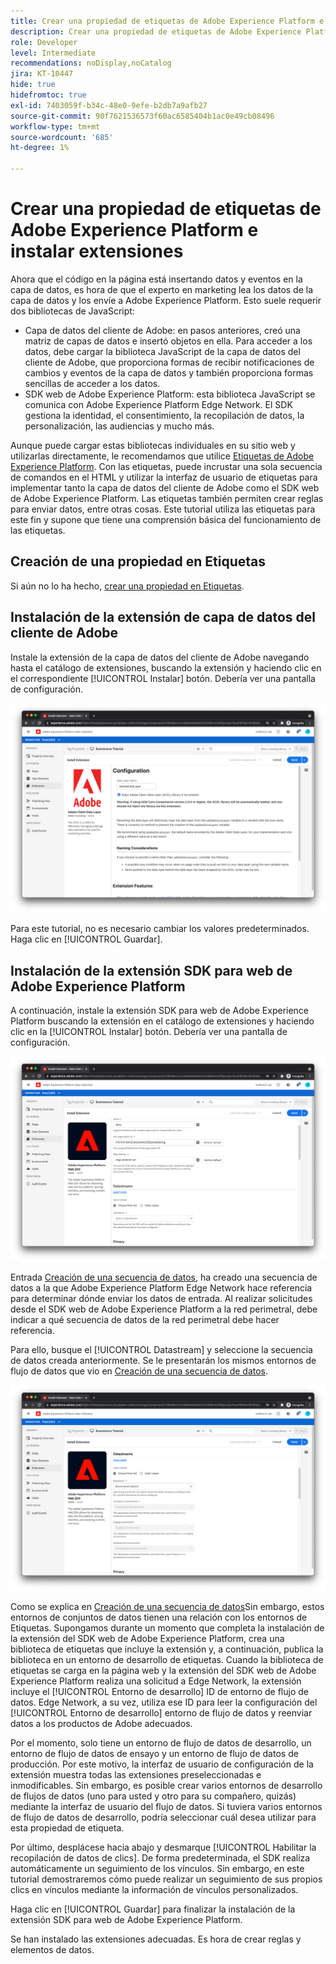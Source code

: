 ```yaml
---
title: Crear una propiedad de etiquetas de Adobe Experience Platform e instalar extensiones
description: Crear una propiedad de etiquetas de Adobe Experience Platform e instalar extensiones
role: Developer
level: Intermediate
recommendations: noDisplay,noCatalog
jira: KT-10447
hide: true
hidefromtoc: true
exl-id: 7403059f-b34c-48e0-9efe-b2db7a9afb27
source-git-commit: 90f7621536573f60ac6585404b1ac0e49cb08496
workflow-type: tm+mt
source-wordcount: '685'
ht-degree: 1%

---
```


# Crear una propiedad de etiquetas de Adobe Experience Platform e instalar extensiones

Ahora que el código en la página está insertando datos y eventos en la capa de datos, es hora de que el experto en marketing lea los datos de la capa de datos y los envíe a Adobe Experience Platform. Esto suele requerir dos bibliotecas de JavaScript:

* Capa de datos del cliente de Adobe: en pasos anteriores, creó una matriz de capas de datos e insertó objetos en ella. Para acceder a los datos, debe cargar la biblioteca JavaScript de la capa de datos del cliente de Adobe, que proporciona formas de recibir notificaciones de cambios y eventos de la capa de datos y también proporciona formas sencillas de acceder a los datos.
* SDK web de Adobe Experience Platform: esta biblioteca JavaScript se comunica con Adobe Experience Platform Edge Network. El SDK gestiona la identidad, el consentimiento, la recopilación de datos, la personalización, las audiencias y mucho más.

Aunque puede cargar estas bibliotecas individuales en su sitio web y utilizarlas directamente, le recomendamos que utilice [Etiquetas de Adobe Experience Platform](https://experienceleague.adobe.com/docs/experience-platform/tags/home.html?lang=es). Con las etiquetas, puede incrustar una sola secuencia de comandos en el HTML y utilizar la interfaz de usuario de etiquetas para implementar tanto la capa de datos del cliente de Adobe como el SDK web de Adobe Experience Platform. Las etiquetas también permiten crear reglas para enviar datos, entre otras cosas. Este tutorial utiliza las etiquetas para este fin y supone que tiene una comprensión básica del funcionamiento de las etiquetas.

## Creación de una propiedad en Etiquetas

Si aún no lo ha hecho, [crear una propiedad en Etiquetas](https://experienceleague.adobe.com/docs/experience-platform/tags/admin/companies-and-properties.html#create-or-configure-a-property).

## Instalación de la extensión de capa de datos del cliente de Adobe

Instale la extensión de la capa de datos del cliente de Adobe navegando hasta el catálogo de extensiones, buscando la extensión y haciendo clic en el correspondiente [!UICONTROL Instalar] botón. Debería ver una pantalla de configuración.

![Instalación de la extensión de capa de datos del cliente de Adobe](../../../assets/implementation-strategy/acdl-extension-installation.png)

Para este tutorial, no es necesario cambiar los valores predeterminados. Haga clic en [!UICONTROL Guardar].

## Instalación de la extensión SDK para web de Adobe Experience Platform

A continuación, instale la extensión SDK para web de Adobe Experience Platform buscando la extensión en el catálogo de extensiones y haciendo clic en la [!UICONTROL Instalar] botón. Debería ver una pantalla de configuración.

![Instalación de la extensión del SDK web de Adobe Experience Platform](../../../assets/implementation-strategy/web-sdk-extension-installation.png)

Entrada [Creación de una secuencia de datos](../configure-the-server/create-a-datastream.md), ha creado una secuencia de datos a la que Adobe Experience Platform Edge Network hace referencia para determinar dónde enviar los datos de entrada. Al realizar solicitudes desde el SDK web de Adobe Experience Platform a la red perimetral, debe indicar a qué secuencia de datos de la red perimetral debe hacer referencia.

Para ello, busque el [!UICONTROL Datastream] y seleccione la secuencia de datos creada anteriormente. Se le presentarán los mismos entornos de flujo de datos que vio en [Creación de una secuencia de datos](../configure-the-server/create-a-datastream.md).

![Selección de flujo de datos](../../../assets/implementation-strategy/web-sdk-datastream-selection.png)

Como se explica en [Creación de una secuencia de datos](../configure-the-server/create-a-dataset.md)Sin embargo, estos entornos de conjuntos de datos tienen una relación con los entornos de Etiquetas. Supongamos durante un momento que completa la instalación de la extensión del SDK web de Adobe Experience Platform, crea una biblioteca de etiquetas que incluye la extensión y, a continuación, publica la biblioteca en un entorno de desarrollo de etiquetas. Cuando la biblioteca de etiquetas se carga en la página web y la extensión del SDK web de Adobe Experience Platform realiza una solicitud a Edge Network, la extensión incluye el [!UICONTROL Entorno de desarrollo] ID de entorno de flujo de datos. Edge Network, a su vez, utiliza ese ID para leer la configuración del [!UICONTROL Entorno de desarrollo] entorno de flujo de datos y reenviar datos a los productos de Adobe adecuados.

Por el momento, solo tiene un entorno de flujo de datos de desarrollo, un entorno de flujo de datos de ensayo y un entorno de flujo de datos de producción. Por este motivo, la interfaz de usuario de configuración de la extensión muestra todas las extensiones preseleccionadas e inmodificables. Sin embargo, es posible crear varios entornos de desarrollo de flujos de datos (uno para usted y otro para su compañero, quizás) mediante la interfaz de usuario del flujo de datos. Si tuviera varios entornos de flujo de datos de desarrollo, podría seleccionar cuál desea utilizar para esta propiedad de etiqueta.

Por último, desplácese hacia abajo y desmarque [!UICONTROL Habilitar la recopilación de datos de clics]. De forma predeterminada, el SDK realiza automáticamente un seguimiento de los vínculos. Sin embargo, en este tutorial demostraremos cómo puede realizar un seguimiento de sus propios clics en vínculos mediante la información de vínculos personalizados.

Haga clic en [!UICONTROL Guardar] para finalizar la instalación de la extensión SDK para web de Adobe Experience Platform.

Se han instalado las extensiones adecuadas. Es hora de crear reglas y elementos de datos.
